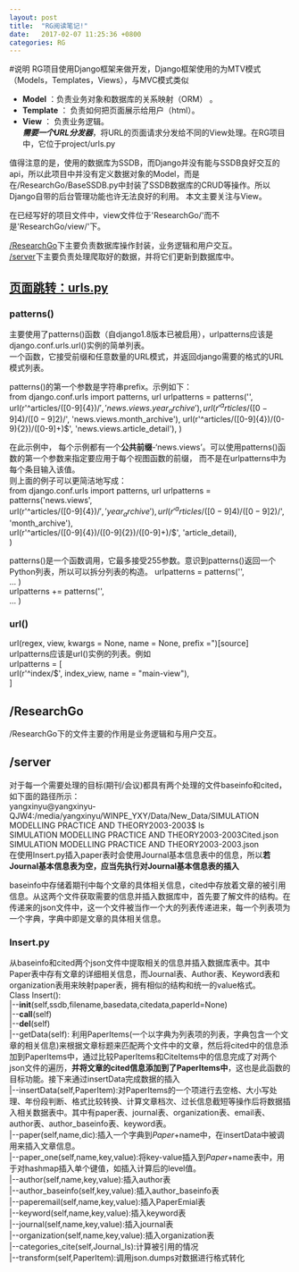 ```yaml
---
layout: post
title:  "RG阅读笔记!"
date:   2017-02-07 11:25:36 +0800
categories: RG
---
```

#说明
RG项目使用Django框架来做开发，Django框架使用的为MTV模式（Models，Templates，Views），与MVC模式类似  
* **Model** ：负责业务对象和数据库的关系映射（ORM） 。   
* **Template** ： 负责如何把页面展示给用户（html）。    
* **View** ： 负责业务逻辑。  
***需要一个URL分发器***，将URL的页面请求分发给不同的View处理。在RG项目中，它位于project/urls.py    

值得注意的是，使用的数据库为SSDB，而Django并没有能与SSDB良好交互的api，所以此项目中并没有定义数据对象的Model，而是在/ResearchGo/BaseSSDB.py中封装了SSDB数据库的CRUD等操作。所以Django自带的后台管理功能也许无法良好的利用。  本文主要关注与View。  

在已经写好的项目文件中，view文件位于'ResearchGo/'而不是'ResearchGo/view/'下。  

[/ResearchGo](#RG)下主要负责数据库操作封装，业务逻辑和用户交互。  
[/server](#server)下主要负责处理爬取好的数据，并将它们更新到数据库中。

## [页面跳转：urls.py](http://python.usyiyi.cn/translate/django_182/ref/urls.html#url)  
### patterns()
主要使用了patterns()函数（自django1.8版本已被启用），urlpatterns应该是django.conf.urls.url()实例的简单列表。  
一个函数，它接受前缀和任意数量的URL模式，并返回django需要的格式的URL模式列表。  

patterns()的第一个参数是字符串prefix。示例如下：  
	from django.conf.urls import patterns, url
	urlpatterns = patterns('',  
		url(r'^articles/([0-9]{4})/$', 'news.views.year_archive'),
		url(r'^articles/([0-9]{4})/([0-9]{2})/$', 'news.views.month_archive'),
		url(r'^articles/([0-9]{4})/(0-9){2})/([0-9]+)$', 'news.views.article_detail'),
)

在此示例中， 每个示例都有一个**公共前缀**-‘news.views’。可以使用patterns()函数的第一个参数来指定要应用于每个视图函数的前缀， 而不是在urlpatterns中为每个条目输入该值。  
则上面的例子可以更简洁地写成：  
	from django.conf.urls import patterns, url
	urlpatterns = patterns('news.views',  
		url(r'^articles/([0-9]{4})/$', 'year_archive'),  
		url(r'^articles/([0-9]{4})/([0-9]{2})/$', 'month_archive'),  
		url(r'^articles/([0-9]{4})/([0-9]{2})/([0-9]+)/$', 'article_detail),  
)

patterns()是一个函数调用，它最多接受255参数。意识到patterns()返回一个Python列表，所以可以拆分列表的构造。
	urlpatterns = patterns('',  
	...
	)  
	urlpatterns += patterns('',  
	...
	)  
### url()  
url(regex, view, kwargs = None, name = None, prefix =")[source]  
urlpatterns应该是url()实例的列表。例如  
urlpatterns = [  
	url(r'^index/$', index_view, name = "main-view"),  
]

<span id = 'RG'></span>
## /ResearchGo  
/ResearchGo下的文件主要的作用是业务逻辑和与用户交互。  

<span id = 'server'></span>
## /server  
对于每一个需要处理的目标(期刊/会议)都具有两个处理的文件baseinfo和cited，如下面的路径所示：  
	yangxinyu@yangxinyu-QJW4:/media/yangxinyu/WINPE_YXY/Data/New_Data/SIMULATION MODELLING PRACTICE AND THEORY2003-2003$ ls  
	SIMULATION MODELLING PRACTICE AND THEORY2003-2003Cited.json  
	SIMULATION MODELLING PRACTICE AND THEORY2003-2003.json  
在使用Insert.py插入paper表时会使用Journal基本信息表中的信息，所以**若Journal基本信息表为空，应当先执行对Journal基本信息表的插入**


baseinfo中存储着期刊中每个文章的具体相关信息，cited中存放着文章的被引用信息。从这两个文件获取需要的信息并插入数据库中，首先要了解文件的结构。在传递来的json文件中，这一个文件被当作一个大的列表传递进来，每一个列表项为一个字典，字典中即是文章的具体相关信息。  

### Insert.py
从baseinfo和cited两个json文件中提取相关的信息并插入数据库表中。其中Paper表中存有文章的详细相关信息，而Journal表、Author表、Keyword表和organization表用来映射paper表，拥有相似的结构和统一的value格式。  
Class Insert():  
|--__init__(self,ssdb,filename,basedata,citedata,paperId=None)  
|--__call__(self)  
|--__del__(self)  
|--getData(self):  利用PaperItems(一个以字典为列表项的列表，字典包含一个文章的相关信息)来根据文章标题来匹配两个文件中的文章，然后将cited中的信息添加到PaperItems中，通过比较PaperItems和CiteItems中的信息完成了对两个json文件的遍历，**并将文章的cited信息添加到了PaperItems中**，这也是此函数的目标功能。接下来通过insertData完成数据的插入  
|--insertData(self,PaperItem):对PaperItems的一个项进行去空格、大小写处理、年份段判断、格式比较转换、计算文章档次、过长信息截短等操作后将数据插入相关数据表中。其中有paper表、journal表、organization表、email表、author表、author_baseinfo表、keyword表。  
|--paper(self,name,dic):插入一个字典到$Paper$+name中，在insertData中被调用来插入文章信息。  
|--paper_one(self,name,key,value):将key-value插入到$Paper$+name表中，用于对hashmap插入单个键值，如插入计算后的level值。  
|--author(self,name,key,value):插入author表  
|--author_baseinfo(self,key,value):插入author_baseinfo表  
|--paperemail(self,name,key,value):插入PaperEmial表  
|--keyword(self,name,key,value):插入keyword表  
|--journal(self,name,key,value):插入journal表  
|--organization(self,name,key,value):插入organization表  
|--categories_cite(self,Journal_ls):计算被引用的情况  
|--transform(self,PaperItem):调用json.dumps对数据进行格式转化  
